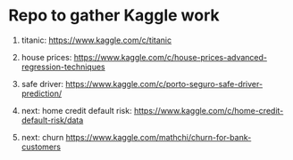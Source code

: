 # Repo to gather Kaggle work

1) titanic: https://www.kaggle.com/c/titanic

2) house prices: https://www.kaggle.com/c/house-prices-advanced-regression-techniques

3) safe driver: https://www.kaggle.com/c/porto-seguro-safe-driver-prediction/

4) next: home credit default risk: https://www.kaggle.com/c/home-credit-default-risk/data

5) next: churn https://www.kaggle.com/mathchi/churn-for-bank-customers
